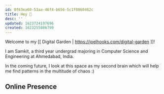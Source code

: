 ```yaml
---
id: 0f63ea60-53aa-46f4-b656-5c1f0860462c
title: Hey 👋
desc: ''
updated: 1623724197696
created: 1623255886799
---
```


Welcome to my [[ Digital Garden | https://joelhooks.com/digital-garden ]]!

I am Samkit, a third year undergrad majoring in Computer Science and Engineering at Ahmedabad, India.

In the coming future, I look at this space as my second brain which will help me find patterns in the multitude of chaos :)

## Online Presence
